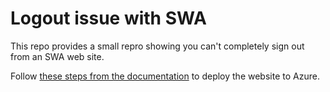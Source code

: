 # Logout issue with SWA

This repo provides a small repro showing you can't completely sign out from an SWA web site. 

Follow [these steps from the documentation](https://learn.microsoft.com/en-us/azure/static-web-apps/deploy-web-framework) to deploy the website to Azure. 
